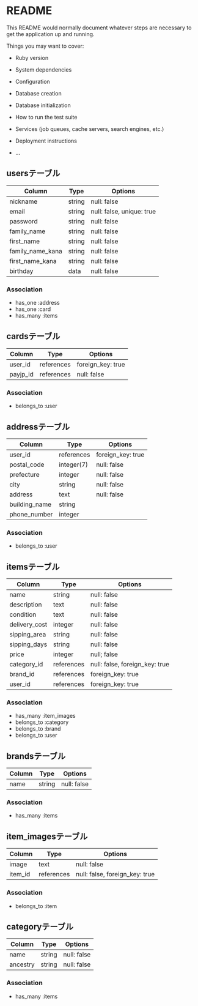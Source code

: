 # README

This README would normally document whatever steps are necessary to get the
application up and running.

Things you may want to cover:

* Ruby version

* System dependencies

* Configuration

* Database creation

* Database initialization

* How to run the test suite

* Services (job queues, cache servers, search engines, etc.)

* Deployment instructions

* ...

## usersテーブル

|Column|Type|Options|
|------|----|-------|
|nickname|string|null: false|
|email|string|null: false, unique: true|
|password|string|null: false|
|family_name|string|null: false|
|first_name|string|null: false|
|family_name_kana|string|null: false|
|first_name_kana|string|null: false|
|birthday|data|null: false|

### Association
- has_one :address
- has_one :card
- has_many :items

## cardsテーブル

|Column|Type|Options|
|------|----|-------|
|user_id|references|foreign_key: true|
|payjp_id|references|null: false|

### Association
- belongs_to :user

## addressテーブル

|Column|Type|Options|
|------|----|-------|
|user_id|references|foreign_key: true|
|postal_code|integer(7)|null: false|
|prefecture|integer|null: false|
|city|string|null: false|
|address|text|null: false|
|building_name|string||
|phone_number|integer||

### Association
- belongs_to :user

## itemsテーブル

|Column|Type|Options|
|------|----|-------|
|name|string|null: false|
|description|text|null: false|
|condition|text|null: false|
|delivery_cost|integer|null: false|
|sipping_area|string|null: false|
|sipping_days|string|null: false|
|price|integer|null; false|
|category_id|references|null: false, foreign_key: true|
|brand_id|references|foreign_key: true|
|user_id|references|foreign_key: true|

### Association
- has_many :item_images
- belongs_to :category
- belongs_to :brand
- belongs_to :user

## brandsテーブル

|Column|Type|Options|
|------|----|-------|
|name|string|null: false|

### Association
- has_many :items

## item_imagesテーブル

|Column|Type|Options|
|------|----|-------|
|image|text|null: false|
|item_id|references|null: false, foreign_key: true|

### Association
- belongs_to :item

## categoryテーブル

|Column|Type|Options|
|------|----|-------|
|name|string|null: false|
|ancestry|string|null: false|

### Association
- has_many :items
